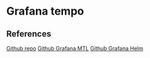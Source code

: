 # Grafana tempo

## References

[Github repo](https://github.com/grafana/tempo)
[Github Grafana MTL](https://github.com/grafana/intro-to-mlt)
[Github Grafana Helm](https://github.com/grafana/helm-charts/tree/main/charts/tempo)